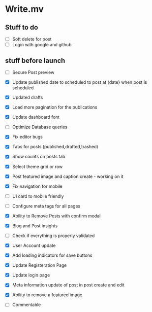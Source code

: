 # Write.mv

## Stuff to do


- [ ] Soft delete for post
- [ ] Login with google and github
## stuff before launch

- [ ] Secure Post preview
- [x] Update published date to scheduled to post at {date} when post is scheduled
- [x] Updated drafts
- [x] Load more pagination for the publications
- [x] Update dashboard font
- [ ] Optimize Database queries
- [x] Fix editor bugs
- [x] Tabs for posts (published,drafted,trashed)
- [x] Show counts on posts tab
- [x] Select theme grid or row
- [x] Post featured image and caption create - working on it
- [x] Fix navigation for mobile
- [ ] UI card to mobile friendly
- [ ] Configure meta tags for all pages
- [x] Ability to Remove Posts with confirm modal
- [x] Blog and Post insights
- [ ] Check if everything is properly validated
- [x] User Account update
- [x] Add loading indicators for save buttons
- [x] Update Registeration Page
- [x] Update login page
- [x] Meta information update of post in post create and edit
- [x] Ability to remove a featured image
- [ ] Commentable

